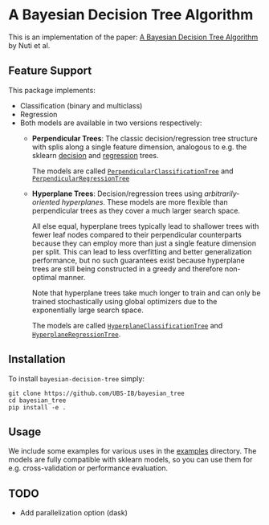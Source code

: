 # A Bayesian Decision Tree Algorithm
This is an implementation of the paper: [A Bayesian Decision Tree Algorithm](https://arxiv.org/abs/1901.03214) by Nuti et al.

## Feature Support

This package implements:
* Classification (binary and multiclass)
* Regression
* Both models are available in two versions respectively:
  * **Perpendicular Trees**:
    The classic decision/regression tree structure with splis along a single
    feature dimension, analogous to e.g. the sklearn
    [decision](https://scikit-learn.org/stable/modules/generated/sklearn.tree.DecisionTreeClassifier.html)
    and
    [regression](https://scikit-learn.org/stable/modules/generated/sklearn.tree.DecisionTreeRegressor.html)
    trees.
    
    The models are called
    [`PerpendicularClassificationTree`](bayesian_decision_tree/classification.py)
    and
    [`PerpendicularRegressionTree`](bayesian_decision_tree/regression.py)
     
  * **Hyperplane Trees**:
    Decision/regression trees using _arbitrarily-oriented hyperplanes_. These models
    are more flexible than perpendicular trees as they cover a much larger search
    space.
    
    All else equal, hyperplane trees typically lead to shallower trees with fewer
    leaf nodes compared to their perpendicular counterparts because they can employ
    more than just a single feature dimension per split. This can lead to less
    overfitting and better generalization performance, but no such guarantees exist
    because hyperplane trees are still being constructed in a greedy and therefore
    non-optimal manner.
    
    Note that hyperplane trees take much longer to train and can only be trained
    stochastically using global optimizers due to the exponentially large search
    space.
    
    The models are called
    [`HyperplaneClassificationTree`](bayesian_decision_tree/classification.py)
    and
    [`HyperplaneRegressionTree`](bayesian_decision_tree/regression.py).

## Installation

To install `bayesian-decision-tree` simply:
```
git clone https://github.com/UBS-IB/bayesian_tree
cd bayesian_tree
pip install -e .
```

## Usage

We include some examples for various uses in the [examples](examples) directory.
The models are fully compatible with sklearn models, so you can use them for e.g.
cross-validation or performance evaluation.

## TODO
- Add parallelization option (dask)
